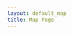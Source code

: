 ```yaml
---
layout: default_map
title: Map Page
---
```

<div id="googleMap" style="width:100%;height:400px;"></div>

<script>
function myMap() {
var mapProp= {
  center:new google.maps.LatLng(51.508742,-0.120850),
  zoom:5,
};
var map = new google.maps.Map(document.getElementById("googleMap"),mapProp);
}
</script>

<script src="https://www.google.com/maps/d/u/0/embed?mid=1NJFHYqXvK5VEexmTJYwfweEcCDYy5ACB"></script>